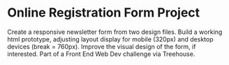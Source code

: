 # Online Registration Form Project

 Create a responsive newsletter form from two design files.  Build a working html prototype, adjusting layout display for mobile (320px) and desktop devices (break = 760px).  Improve the visual design of the form, if interested.  Part of a Front End Web Dev challenge via Treehouse.
